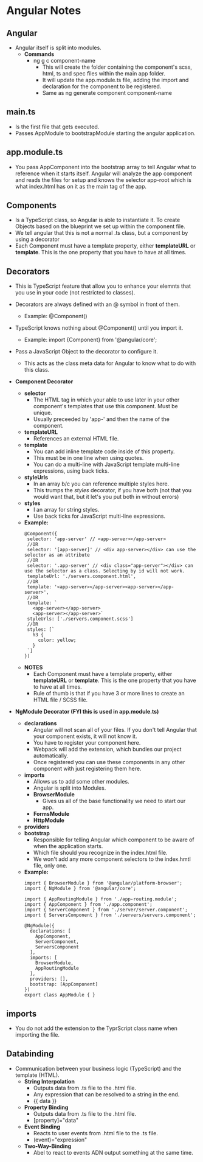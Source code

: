 # Angular Notes

## Angular
- Angular itself is split into modules.
  - **Commands**
    - ng g c component-name
      - This will create the folder containing the component's scss, html, ts and spec files within the main app folder.
      - It will update the app.module.ts file, adding the import and declaration for the component to be registered.
      - Same as ng generate component component-name

## main.ts
- Is the first file that gets executed.
- Passes AppModule to bootstrapModule starting the angular application.

## app.module.ts
- You pass AppComponent into the bootstrap array to tell Angular what to reference when it starts itself. Angular will analyze the app component and reads the files for setup and knows the selector app-root which is what index.html has on it as the main tag of the app.

## Components
- Is a TypeScript class, so Angular is able to instantiate it. To create Objects based on the blueprint we set up within the component file.
- We tell angular that this is not a normal .ts class, but a component by using a decorator
- Each Component must have a template property, either **templateURL** or **template**. This is the one property that you have to have at all times.

## Decorators
- This is TypeScript feature that allow you to enhance your elemnts that you use in your code (not restricted to classes).
- Decorators are always defined with an @ symbol in front of them.
  - Example: @Component()
- TypeScript knows nothing about @Component() until you import it.
  - Example: import {Component} from '@angular/core';
- Pass a JavaScript Object to the decorator to configure it.
  - This acts as the class meta data for Angular to know what to do with this class.

- **Component Decorator**
    - **selector**
      - The HTML tag in which your able to use later in your other component's templates that use this component. Must be unique.
      - Usually preceeded by 'app-' and then the name of the component.
    - **templateURL**
      - References an external HTML file.
    - **template**
      - You can add inline template code inside of this property.
      - This must be in one line when using quotes.
      - You can do a multi-line with JavaScript template multi-line expressions, using back ticks.
    - **styleUrls**
      - In an array b/c you can reference multiple styles here.
      - This trumps the _styles_ decorator, if you have both (not that you would want that, but it let's you put both in without errors)
    - **styles**
      - I an array for string styles.
      - Use back ticks for JavaScript multi-line expressions.  
    - **Example:**
       ```
      @Component({
        selector: 'app-server' // <app-server></app-server>
        //OR
        selector: '[app-server]' // <div app-server></div> can use the selector as an attribute
        //OR
        selector: '.app-server' // <div class="app-server"></div> can use the selector as a class. Selecting by id will not work.
        templateUrl: './servers.component.html',
        //OR
        template: '<app-server></app-server><app-server></app-server>',
        //OR
        template: `
          <app-server></app-server>
          <app-server></app-server>`
        styleUrls: ['./servers.component.scss']
        //OR
        styles: [`
          h3 {
            color: yellow;
          }
        `]
      })
      ```
    - **NOTES**
      - Each Component must have a template property, either **templateURL** or **template**. This is the one property that you have to have at all times.
      - Rule of thumb is that if you have 3 or more lines to create an HTML file / SCSS file.
- **NgModule Decorator (FYI this is used in app.module.ts)**
    - **declarations**
      - Angular will not scan all of your files. If you don't tell Angular that your component exists, it will not know it.
      - You have to register your component here.
      - Webpack will add the extension, which bundles our project automatically.
      - Once registered you can use these components in any other component with just registering them here.
    - **imports**
      - Allows us to add some other modules.
      - Angular is split into Modules.
      - **BrowserModule**
        - Gives us all of the base functionality we need to start our app.
      - **FormsModule**
      - **HttpModule**
    - **providers**
    - **bootstrap**
      - Responsible for telling Angular which component to be aware of when the application starts. 
      - Which file should you recognize in the index.html file.
      - We won't add any more component selectors to the index.hmtl file, only one.
    - **Example:**
      ```
      import { BrowserModule } from '@angular/platform-browser';
      import { NgModule } from '@angular/core';

      import { AppRoutingModule } from './app-routing.module';
      import { AppComponent } from './app.component';
      import { ServerComponent } from './server/server.component';
      import { ServersComponent } from './servers/servers.component';

      @NgModule({
        declarations: [
          AppComponent,
          ServerComponent,
          ServersComponent
        ],
        imports: [
          BrowserModule,
          AppRoutingModule
        ],
        providers: [],
        bootstrap: [AppComponent]
      })
      export class AppModule { }
      ```

## imports
- You do not add the extension to the TyprScript class name when importing the file.

## Databinding
- Communication between your business logic (TypeScript) and the template (HTML).
  - **String Interpolation**
    - Outputs data from .ts file to the .html file. 
    - Any expression that can be resolved to a string in the end.
    - <div>{{ data }}</div>
  - **Property Binding**
    - Outputs data from .ts file to the .html file.
    - [property]="data"
  - **Event Binding**
    - Reacts to user events from .html file to the .ts file.
    - (event)="expression"
  - **Two-Way-Binding**
    - Abel to react to events ADN output something at the same time.